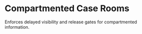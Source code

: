 # Compartmented Case Rooms

Enforces delayed visibility and release gates for compartmented information.
